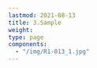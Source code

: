 ```yaml
---
lastmod: 2021-08-13
title: 3.Sample
weight: 
type: page
components: 
  - "/img/R1-013_1.jpg"
---
```

